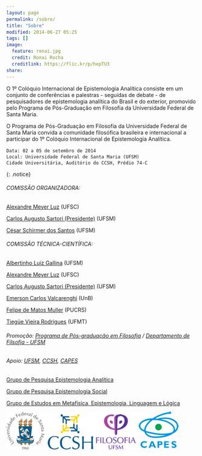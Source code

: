 ```yaml
---
layout: page
permalink: /sobre/
title: "Sobre"
modified: 2014-06-27 05:25
tags: []
image:
  feature: ronai.jpg
  credit: Ronai Rocha
  creditlink: https://flic.kr/p/hepTU3
share: 
---
```


O 1º Colóquio Internacional de Epistemologia Analítica consiste em um conjunto de conferências e palestras - seguidas de debate - de pesquisadores de epistemologia analítica do Brasil e do exterior, promovido pelo Programa de Pós-Graduação em Filosofia da Universidade Federal de Santa Maria.	 	 

O Programa de Pós-Graduação em Filosofia da Universidade Federal de Santa Maria convida a comunidade filosófica brasileira e internacional a participar do 1º Colóquio Internacional de Epistemologia Analítica.

	Data: 02 a 05 de setembro de 2014	
	Local: Universidade Federal de Santa Maria (UFSM)
	Cidade Universitária, Auditório do CCSH, Prédio 74-C
{: .notice}

###### COMISSÃO ORGANIZADORA:

[Alexandre Meyer Luz](http://lattes.cnpq.br/0299421437669387) (UFSC)

[Carlos Augusto Sartori (Presidente)](http://lattes.cnpq.br/6830220445412069) (UFSM)

[César Schirmer dos Santos](http://lattes.cnpq.br/4518010795079534) (UFSM)


###### COMISSÃO TÉCNICA-CIENTÍFICA:

[Albertinho Luiz Gallina](http://lattes.cnpq.br/0750109262601371) (UFSM)

[Alexandre Meyer Luz](http://lattes.cnpq.br/0299421437669387) (UFSC)

[Carlos Augusto Sartori (Presidente)](http://lattes.cnpq.br/6830220445412069) (UFSM)

[Emerson Carlos Valcarenghi](http://lattes.cnpq.br/3816556371255616) (UnB)

[Felipe de Matos Muller](http://lattes.cnpq.br/4097781525514657) (PUCRS)

[Tiegüe Vieira Rodrigues](http://lattes.cnpq.br/4547029422865527) (UFMT)


###### Promoção: [Programa de Pós-graduação em Filosofia](http://w3.ufsm.br/ppgf/) / [Departamento de Filsofia - UFSM](http://w3.ufsm.br/filosofia/)

###### Apoio: [UFSM](http://site.ufsm.br), [CCSH](http://sites.multiweb.ufsm.br/ccsh/), [CAPES](http://www.capes.gov.br)

[Grupo de Pesquisa Epistemologia Analítica](http://plsql1.cnpq.br/buscaoperacional/detalhegrupo.jsp?grupo=0006701SX32QP8)

[Grupo de Pesquisa Epistemologia Social](http://plsql1.cnpq.br/buscaoperacional/detalhegrupo.jsp?grupo=0006701MV7GOXB)

[Grupo de Estudos em Metafísica, Epistemologia, Linguagem e Lógica](https://sites.google.com/site/metafisicaeepistemologia/)

    

![Smaller icon](https://raw.githubusercontent.com/eventosfilosofiaufsm/coloquioepistemologia/gh-pages/images/logos.png)

<!-- <figure>
	<a href="https://raw.githubusercontent.com/eventosfilosofiaufsm/coloquioepistemologia/gh-pages/images/logos.png"><img src="https://raw.githubusercontent.com/eventosfilosofiaufsm/coloquioepistemologia/gh-pages/images/logos.png"></a>
</figure> -->